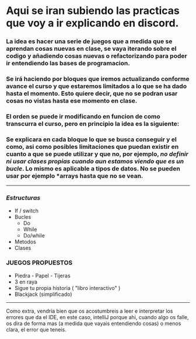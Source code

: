 # Aqui se iran subiendo las practicas que voy a ir explicando en discord.

### La idea es hacer una serie de juegos que a medida que se aprendan cosas nuevas en clase, se vaya iterando sobre el codigo y añadiendo cosas nuevas o refactorizando para poder ir entendiendo las bases de programacion.

### Se irá haciendo por bloques que iremos actualizando conforme avance el curso y que estaremos limitados a lo que se ha dado hasta el momento. Esto quiere decir, que no se podran usar cosas no vistas hasta ese momento en clase.

### El orden se puede ir modificando en funcion de como transcurra el curso, pero en principio la idea es la siguiente:

### Se explicara en cada bloque lo que se busca conseguir y el como, asi como posibles limitaciones que puedan existir en cuanto a que se puede utilizar y que no, por ejemplo, *no definir ni usar clases propias cuando aun estamos viendo que es un bucle*. Lo mismo es aplicable a tipos de datos. No se pueden usar por ejemplo *arrays hasta que no se vean.
***

### *Estructuras*
* If / switch
* Bucles
    * Do
    * While
    * Do/while
* Metodos
* Clases

### JUEGOS PROPUESTOS
* Piedra - Papel - Tijeras
* 3 en raya
* Sigue tu propia historia ( "libro interactivo" )
* Blackjack (simplificado)
---
Como extra, vendría bien que os acostumbreis a leer e interpretar los errores que da el IDE, en este caso, intelliJ porque ahi, cuando algo os falle, os dira de forma mas (a medida que vayais entendiendo cosas) o menos clara, el error que teneis.